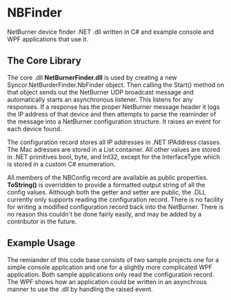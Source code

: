 NBFinder
========

NetBurner device finder .NET .dll written in C# and example console and WPF applications that use it.

## The Core Library ##
The core .dll **NetBurnerFinder.dll**  is used by creating a new Syncor.NetBurderFinder.NbFinder object. Then calling the Start() method on that object sends out the NetBurner UDP broadcast message and automatically starts an asynchronous listener. This listens for any responses. If a response has the proper NetBurner message header it logs the IP address of that device and then attempts to parse the reaminder of the message into a NetBurner configuration structure. It raises an event for each device found.
 
The configuration record stores all IP addresses in .NET IPAddress classes. The Mac adresses are stored in a List<byte> container. All other values are stored in .NET primitives bool, byte, and Int32, except for the InterfaceType which is stored in a custom C# enumeration.

All members of the NBConfig record are available as public properties. **ToString()** is overridden to provide a formatted output string of all the config values. Although both the getter and setter are public, the .DLL currently only supports reading the configuration record. There is no facility for writing a modified configuration record back into the NetBurner. There is no reason this couldn't be done fairly easily, and may be added by a contributor in the future.

## Example Usage ##
The remiander of this code base consists of two sample projects one for a simple console application and one for a slightly more complicated WPF application. Both sample applications only read the configuration record. The WPF shows how an application could be written in an asynchrous manner to use the .dll by handling the raised event. 